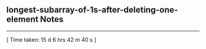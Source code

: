 <h2>longest-subarray-of-1s-after-deleting-one-element Notes</h2><hr>[ Time taken: 15 d 6 hrs 42 m 40 s ]